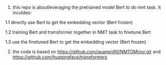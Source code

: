 1. this repo is aboutleveraging the pretrained model Bert to do nmt task. It inculdes:

  1.1 directly use Bert to get the embedding vector (Bert frozen)

  1.2 training Bert and transformer together in NMT task to finetune Bert

  1.3 use the finetuned Bert to get the embedding vector (Bert frozen)


2. the code is based on https://github.com/quanpn90/NMTGMinor.git and  https://github.com/huggingface/transformers
